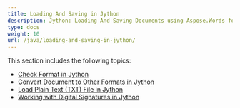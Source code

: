 ```yaml
---
title: Loading And Saving in Jython
description: Jython: Loading And Saving Documents using Aspose.Words for Java 
type: docs
weight: 10
url: /java/loading-and-saving-in-jython/
---
```


This section includes the following topics:

- [Check Format in Jython](/words/java/check-format-in-jython/)
- [Convert Document to Other Formats in Jython](/words/java/convert-document-to-other-formats-in-jython/)
- [Load Plain Text (TXT) File in Jython](/words/java/load-plain-text-txt-file-in-jython/)
- [Working with Digital Signatures in Jython](/words/java/working-with-digital-signatures-in-jython/)
